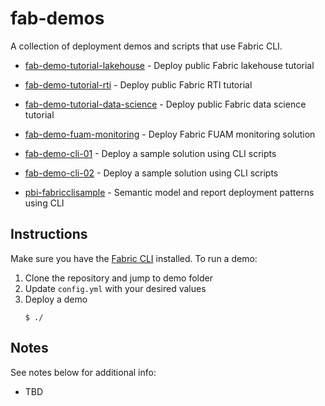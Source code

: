 # fab-demos

A collection of deployment demos and scripts that use Fabric CLI.

- [fab-demo-tutorial-lakehouse](./fab-demo-tutorial-lakehouse/) -  Deploy public Fabric lakehouse tutorial 
- [fab-demo-tutorial-rti](./fab-demo-tutorial-rti/) - Deploy public Fabric RTI tutorial 
- [fab-demo-tutorial-data-science](./fab-demo-tutorial-data-science/) - Deploy public Fabric data science tutorial 

- [fab-demo-fuam-monitoring](./fab-demo-fuam-monitoring/) - Deploy Fabric FUAM monitoring solution 
- [fab-demo-cli-01](./fab-demo-cli-01/) - Deploy a sample solution using CLI scripts
- [fab-demo-cli-02](./fab-demo-cli-02/) - Deploy a sample solution using CLI scripts
- [pbi-fabricclisample](#) - Semantic model and report deployment patterns using CLI


## Instructions

Make sure you have the [Fabric CLI](#) installed. To run a demo:

1. Clone the repository and jump to demo folder
2. Update `config.yml` with your desired values
3. Deploy a demo
    ```console
    $ ./
    ```
    
## Notes
See notes below for additional info:

- TBD